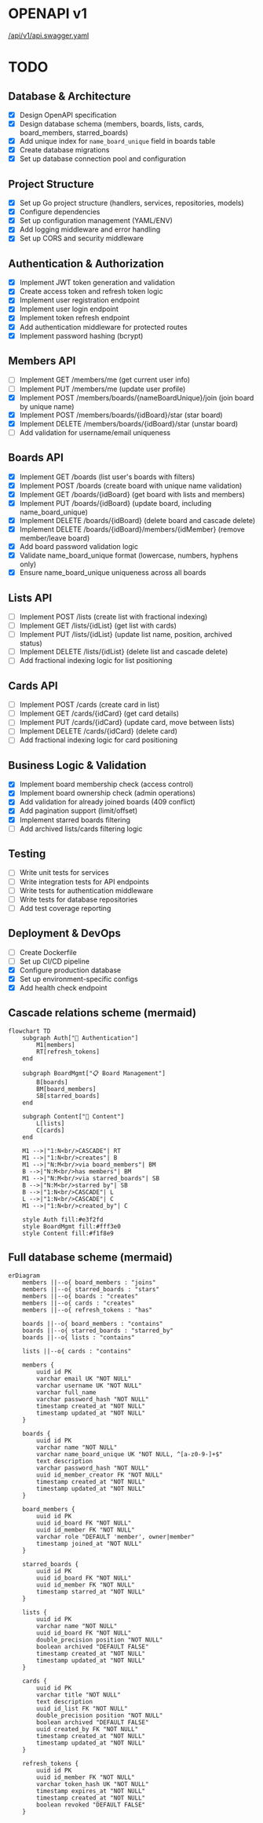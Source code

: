 # OPENAPI v1
[/api/v1/api.swagger.yaml](./api/v1/api.swagger.yaml)

# TODO

## Database & Architecture
- [x] Design OpenAPI specification
- [x] Design database schema (members, boards, lists, cards, board_members, starred_boards)
- [x] Add unique index for `name_board_unique` field in boards table
- [x] Create database migrations
- [x] Set up database connection pool and configuration

## Project Structure
- [x] Set up Go project structure (handlers, services, repositories, models)
- [x] Configure dependencies
- [x] Set up configuration management (YAML/ENV)
- [x] Add logging middleware and error handling
- [x] Set up CORS and security middleware

## Authentication & Authorization
- [x] Implement JWT token generation and validation
- [x] Create access token and refresh token logic
- [x] Implement user registration endpoint
- [x] Implement user login endpoint
- [x] Implement token refresh endpoint
- [x] Add authentication middleware for protected routes
- [x] Implement password hashing (bcrypt)

## Members API
- [ ] Implement GET /members/me (get current user info)
- [ ] Implement PUT /members/me (update user profile)
- [x] Implement POST /members/boards/{nameBoardUnique}/join (join board by unique name)
- [x] Implement POST /members/boards/{idBoard}/star (star board)
- [x] Implement DELETE /members/boards/{idBoard}/star (unstar board)
- [ ] Add validation for username/email uniqueness

## Boards API
- [x] Implement GET /boards (list user's boards with filters)
- [x] Implement POST /boards (create board with unique name validation)
- [x] Implement GET /boards/{idBoard} (get board with lists and members)
- [x] Implement PUT /boards/{idBoard} (update board, including name_board_unique)
- [x] Implement DELETE /boards/{idBoard} (delete board and cascade delete)
- [x] Implement DELETE /boards/{idBoard}/members/{idMember} (remove member/leave board)
- [x] Add board password validation logic
- [x] Validate name_board_unique format (lowercase, numbers, hyphens only)
- [x] Ensure name_board_unique uniqueness across all boards

## Lists API
- [ ] Implement POST /lists (create list with fractional indexing)
- [ ] Implement GET /lists/{idList} (get list with cards)
- [ ] Implement PUT /lists/{idList} (update list name, position, archived status)
- [ ] Implement DELETE /lists/{idList} (delete list and cascade delete)
- [ ] Add fractional indexing logic for list positioning

## Cards API
- [ ] Implement POST /cards (create card in list)
- [ ] Implement GET /cards/{idCard} (get card details)
- [ ] Implement PUT /cards/{idCard} (update card, move between lists)
- [ ] Implement DELETE /cards/{idCard} (delete card)
- [ ] Add fractional indexing logic for card positioning

## Business Logic & Validation
- [x] Implement board membership check (access control)
- [x] Implement board ownership check (admin operations)
- [x] Add validation for already joined boards (409 conflict)
- [x] Add pagination support (limit/offset)
- [x] Implement starred boards filtering
- [ ] Add archived lists/cards filtering logic

## Testing
- [ ] Write unit tests for services
- [ ] Write integration tests for API endpoints
- [ ] Write tests for authentication middleware
- [ ] Write tests for database repositories
- [ ] Add test coverage reporting

## Deployment & DevOps
- [ ] Create Dockerfile
- [ ] Set up CI/CD pipeline
- [x] Configure production database
- [x] Set up environment-specific configs
- [x] Add health check endpoint

## Cascade relations scheme (mermaid)
```mermaid
flowchart TD
    subgraph Auth["🔐 Authentication"]
        M1[members]
        RT[refresh_tokens]
    end
    
    subgraph BoardMgmt["📋 Board Management"]
        B[boards]
        BM[board_members]
        SB[starred_boards]
    end
    
    subgraph Content["📝 Content"]
        L[lists]
        C[cards]
    end
    
    M1 -->|"1:N<br/>CASCADE"| RT
    M1 -->|"1:N<br/>creates"| B
    M1 -->|"N:M<br/>via board_members"| BM
    B -->|"N:M<br/>has members"| BM
    M1 -->|"N:M<br/>via starred_boards"| SB
    B -->|"N:M<br/>starred by"| SB
    B -->|"1:N<br/>CASCADE"| L
    L -->|"1:N<br/>CASCADE"| C
    M1 -->|"1:N<br/>created_by"| C
    
    style Auth fill:#e3f2fd
    style BoardMgmt fill:#fff3e0
    style Content fill:#f1f8e9
```

## Full database scheme (mermaid)
```mermaid
erDiagram
    members ||--o{ board_members : "joins"
    members ||--o{ starred_boards : "stars"
    members ||--o{ boards : "creates"
    members ||--o{ cards : "creates"
    members ||--o{ refresh_tokens : "has"
    
    boards ||--o{ board_members : "contains"
    boards ||--o{ starred_boards : "starred_by"
    boards ||--o{ lists : "contains"
    
    lists ||--o{ cards : "contains"
    
    members {
        uuid id PK
        varchar email UK "NOT NULL"
        varchar username UK "NOT NULL"
        varchar full_name
        varchar password_hash "NOT NULL"
        timestamp created_at "NOT NULL"
        timestamp updated_at "NOT NULL"
    }
    
    boards {
        uuid id PK
        varchar name "NOT NULL"
        varchar name_board_unique UK "NOT NULL, ^[a-z0-9-]+$"
        text description
        varchar password_hash "NOT NULL"
        uuid id_member_creator FK "NOT NULL"
        timestamp created_at "NOT NULL"
        timestamp updated_at "NOT NULL"
    }
    
    board_members {
        uuid id PK
        uuid id_board FK "NOT NULL"
        uuid id_member FK "NOT NULL"
        varchar role "DEFAULT 'member', owner|member"
        timestamp joined_at "NOT NULL"
    }
    
    starred_boards {
        uuid id PK
        uuid id_board FK "NOT NULL"
        uuid id_member FK "NOT NULL"
        timestamp starred_at "NOT NULL"
    }
    
    lists {
        uuid id PK
        varchar name "NOT NULL"
        uuid id_board FK "NOT NULL"
        double_precision position "NOT NULL"
        boolean archived "DEFAULT FALSE"
        timestamp created_at "NOT NULL"
        timestamp updated_at "NOT NULL"
    }
    
    cards {
        uuid id PK
        varchar title "NOT NULL"
        text description
        uuid id_list FK "NOT NULL"
        double_precision position "NOT NULL"
        boolean archived "DEFAULT FALSE"
        uuid created_by FK "NOT NULL"
        timestamp created_at "NOT NULL"
        timestamp updated_at "NOT NULL"
    }
    
    refresh_tokens {
        uuid id PK
        uuid id_member FK "NOT NULL"
        varchar token_hash UK "NOT NULL"
        timestamp expires_at "NOT NULL"
        timestamp created_at "NOT NULL"
        boolean revoked "DEFAULT FALSE"
    }
```
